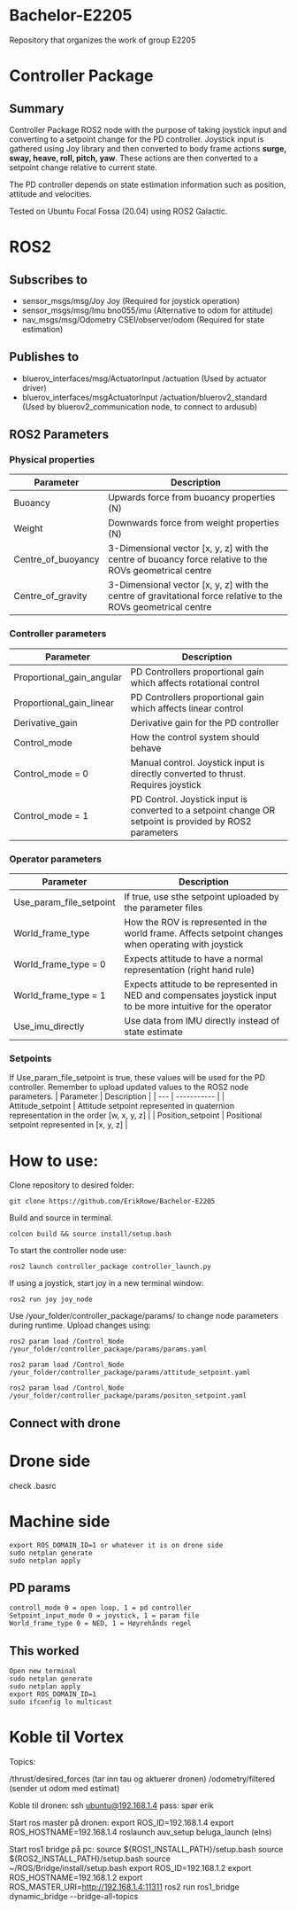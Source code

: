 # Bachelor-E2205
Repository that organizes the work of group E2205

# Controller Package

## Summary

Controller Package ROS2 node with the purpose of taking joystick input and converting to a setpoint change for the PD controller. Joystick input is gathered using Joy library and then converted to body frame actions **surge, sway, heave, roll, pitch, yaw**. These actions are then converted to a setpoint change relative to current state.

The PD controller depends on state estimation information such as position, attitude and velocities. 

Tested on Ubuntu Focal Fossa (20.04) using ROS2 Galactic.

# ROS2

## Subscribes to
* sensor_msgs/msg/Joy Joy (Required for joystick operation)
* sensor_msgs/msg/Imu bno055/imu (Alternative to odom for attitude)
* nav_msgs/msg/Odometry CSEI/observer/odom (Required for state estimation)

## Publishes to
* bluerov_interfaces/msg/ActuatorInput /actuation (Used by actuator driver)
* bluerov_interfaces/msgActuatorInput /actuation/bluerov2_standard (Used by bluerov2_communication node, to connect to ardusub)

## ROS2 Parameters

### Physical properties
| Parameter | Description |
| --- | ----------- |
| Buoancy | Upwards force from buoancy properties (N) |
| Weight | Downwards force from weight properties (N) |
| Centre_of_buoyancy | 3-Dimensional vector [x, y, z] with the centre of buoancy force relative to the ROVs geometrical centre |
| Centre_of_gravity | 3-Dimensional vector [x, y, z] with the centre of gravitational force relative to the ROVs geometrical centre |

### Controller parameters
| Parameter | Description |
| --- | ----------- |
| Proportional_gain_angular | PD Controllers proportional gain which affects rotational control |
| Proportional_gain_linear | PD Controllers proportional gain which affects linear control |
| Derivative_gain | Derivative gain for the PD controller |
| Control_mode | How the control system should behave |
| Control_mode = 0 | Manual control. Joystick input is directly converted to thrust. Requires joystick |
| Control_mode = 1 | PD Control. Joystick input is converted to a setpoint change OR setpoint is provided by ROS2 parameters |

### Operator parameters
| Parameter | Description |
| --- | ----------- |
| Use_param_file_setpoint | If true, use sthe setpoint uploaded by the parameter files |
| World_frame_type | How the ROV is represented in the world frame. Affects setpoint changes when operating with joystick |
| World_frame_type = 0 | Expects attitude to have a normal representation (right hand rule) |
| World_frame_type = 1 | Expects attitude to be represented in NED and compensates joystick input to be more intuitive for the operator |
| Use_imu_directly | Use data from IMU directly instead of state estimate |

### Setpoints
If Use_param_file_setpoint is true, these values will be used for the PD controller. Remember to upload updated values to the ROS2 node parameters. 
| Parameter | Description |
| --- | ----------- |
| Attitude_setpoint | Attitude setpoint represented in quaternion representation in the order [w, x, y, z] |
| Position_setpoint | Positional setpoint represented in [x, y, z] |



# How to use:


Clone repository to desired folder:
```
git clone https://github.com/ErikRowe/Bachelor-E2205
```

Build and source in terminal.
```
colcon build && source install/setup.bash
```
To start the controller node use:
```
ros2 launch controller_package controller_launch.py
```

If using a joystick, start joy in a new terminal window:
```
ros2 run joy joy_node
```

Use /your_folder/controller_package/params/ to change node parameters during runtime. Upload changes using:
```
ros2 param load /Control_Node /your_folder/controller_package/params/params.yaml
```
```
ros2 param load /Control_Node /your_folder/controller_package/params/attitude_setpoint.yaml
```
```
ros2 param load /Control_Node /your_folder/controller_package/params/positon_setpoint.yaml
```


## Connect with drone
# Drone side
check .basrc
# Machine side
```
export ROS_DOMAIN_ID=1 or whatever it is on drone side
sudo netplan generate
sudo netplan apply
```

## PD params
```
controll_mode 0 = open loop, 1 = pd controller
Setpoint_input_mode 0 = joystick, 1 = param file
World_frame_type 0 = NED, 1 = Høyrehånds regel
```

## This worked
```
Open new terminal
sudo netplan generate
sudo netplan apply
export ROS_DOMAIN_ID=1
sudo ifconfig lo multicast
```


# Koble til Vortex

Topics:

/thrust/desired_forces (tar inn tau og aktuerer dronen)
/odometry/filtered (sender ut odom med estimat)

Koble til dronen:
ssh ubuntu@192.168.1.4
pass: spør erik

Start ros master på dronen:
export ROS_ID=192.168.1.4
export ROS_HOSTNAME=192.168.1.4
roslaunch auv_setup beluga_launch (elns)


Start ros1 bridge på pc:
source ${ROS1_INSTALL_PATH}/setup.bash
source ${ROS2_INSTALL_PATH}/setup.bash
source ~/ROS/Bridge/install/setup.bash
export ROS_ID=192.168.1.2
export ROS_HOSTNAME=192.168.1.2
export ROS_MASTER_URI=http://192.168.1.4:11311
ros2 run ros1_bridge dynamic_bridge --bridge-all-topics

